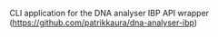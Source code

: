 CLI application for the DNA analyser IBP API wrapper (https://github.com/patrikkaura/dna-analyser-ibp)
